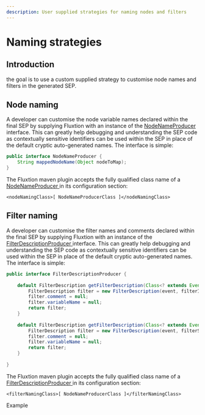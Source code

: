 ```yaml
---
description: User supplied strategies for naming nodes and filters
---
```


# Naming strategies

## Introduction

the goal is to use a custom supplied strategy to customise node names and filters in the generated SEP.

## Node naming

A developer can customise the node variable names declared within the final SEP by supplying Fluxtion with an instance of the [NodeNameProducer ](https://github.com/v12technology/fluxtion/blob/master/builder/src/main/java/com/fluxtion/api/generation/NodeNameProducer.java)interface. This can greatly help debugging and understanding the SEP code as contextually sensitive identifiers can be used within the SEP in place of the default cryptic auto-generated names. The interface is simple:

```java
public interface NodeNameProducer {
    String mappedNodeName(Object nodeToMap);
}
```

 The Fluxtion maven plugin accepts the fully qualified class name of a [NodeNameProducer ](https://github.com/v12technology/fluxtion/blob/master/builder/src/main/java/com/fluxtion/api/generation/NodeNameProducer.java)in its configuration section:

```markup
<nodeNamingClass>[ NodeNameProducerClass ]</nodeNamingClass>
```

## Filter naming

 A developer can customise the filter names and comments declared within the final SEP by supplying Fluxtion with an instance of the [FilterDescriptionProducer ](https://github.com/v12technology/fluxtion/blob/master/builder/src/main/java/com/fluxtion/api/generation/FilterDescription.java)interface. This can greatly help debugging and understanding the SEP code as contextually sensitive identifiers can be used within the SEP in place of the default cryptic auto-generated names. The interface is simple:

```java
public interface FilterDescriptionProducer {
     
    default FilterDescription getFilterDescription(Class<? extends Event> event, int filterId){
        FilterDescription filter = new FilterDescription(event, filterId);
        filter.comment = null;
        filter.variableName = null;
        return filter;
    }
     
    default FilterDescription getFilterDescription(Class<? extends Event> event, String filterString){
        FilterDescription filter = new FilterDescription(event, filterString);
        filter.comment = null;
        filter.variableName = null;
        return filter;
    }
     
}
```

 The Fluxtion maven plugin accepts the fully qualified class name of a [FilterDescriptionProducer ](https://github.com/v12technology/fluxtion/blob/master/builder/src/main/java/com/fluxtion/api/generation/FilterDescription.java)in its configuration section:

```markup
<filterNamingClass>[ NodeNameProducerClass ]</filterNamingClass>
```

Example



